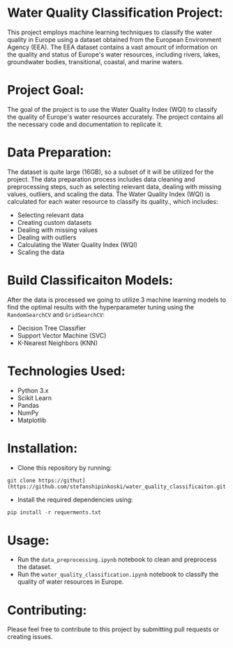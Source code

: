 # Water Quality Classification Project:

This project employs machine learning techniques to classify the water quality in Europe using a dataset obtained from the European Environment Agency (EEA). The EEA dataset contains a vast amount of information on the quality and status of Europe's water resources, including rivers, lakes, groundwater bodies, transitional, coastal, and marine waters.


# Project Goal:

The goal of the project is to use the Water Quality Index (WQI) to classify the quality of Europe's water resources accurately. The project contains all the necessary code and documentation to replicate it.


# Data Preparation:

The dataset is quite large (16GB), so a subset of it will be utilized for the project. The data preparation process includes data cleaning and preprocessing steps, such as selecting relevant data, dealing with missing values, outliers, and scaling the data. The Water Quality Index (WQI) is calculated for each water resource to classify its quality., which includes:

- Selecting relevant data
- Creating custom datasets
- Dealing with missing values
- Dealing with outliers
- Calculating the Water Quality Index (WQI)
- Scaling the data


# Build Classificaiton Models:

After the data is processed we going to utilize 3 machine learning models to find the optimal results with the  hyperparameter tuning using the `RandomSearchCV` and `GridSearchCV`:

- Decision Tree Classifier
- Support Vector Machine (SVC)
- K-Nearest Neighbors (KNN) 


# Technologies Used:

- Python 3.x
- Scikit Learn
- Pandas
- NumPy
- Matplotlib

# Installation:

- Clone this repository by running:
 ```
git clone https://githut](https://github.com/stefanshipinkoski/water_quality_classificaiton.git
```

- Install the required dependencies using:
```Python
pip install -r requerments.txt
```


# Usage: 

- Run the `data_preprocessing.ipynb` notebook to clean and preprocess the dataset.
- Run the `water_quality_classification.ipynb` notebook to classify the quality of water resources in Europe.


# Contributing:

Please feel free to contribute to this project by submitting pull requests or creating issues.
